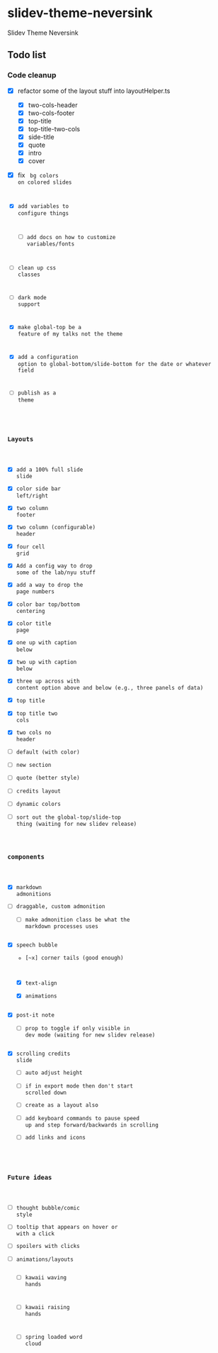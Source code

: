 # slidev-theme-neversink
Slidev Theme Neversink


## Todo list

### Code cleanup

- [x] refactor some of the layout stuff into layoutHelper.ts
  - [x] two-cols-header
  - [x] two-cols-footer
  - [x] top-title
  - [x] top-title-two-cols
  - [x] side-title
  - [x] quote
  - [x] intro
  - [x] cover
- [x] fix <code> bg colors on colored slides
- [x] add variables to configure things
  - [ ] add docs on how to customize variables/fonts
- [ ] clean up css classes
- [ ] dark mode support
- [x] make global-top be a feature of my talks not the theme
- [x] add a configuration option to global-bottom/slide-bottom for the date or whatever field
- [ ] publish as a theme


### Layouts

- [x] add a 100% full slide slide
- [x] color side bar left/right
- [x] two column footer
- [x] two column (configurable) header
- [x] four cell grid
- [x] Add a config way to drop some of the lab/nyu stuff
- [x] add a way to drop the page numbers
- [x] color bar top/bottom centering
- [x] color title page
- [x] one up with caption below
- [x] two up with caption below
- [x] three up across with content option above and below (e.g., three panels of data)
- [x] top title
- [x] top title two cols
- [x] two cols no header
- [ ] default (with color)
- [ ] new section
- [ ] quote (better style)
- [ ] credits layout
- [ ] dynamic colors
- [ ] sort out the global-top/slide-top thing (waiting for new slidev release)

### components
  - [x] markdown admonitions
  - [ ] draggable, custom admonition
    - [ ] make admonition class be what the markdown processes uses
  - [x] speech bubble
    - [~x] corner tails (good enough)
    - [x] text-align
    - [x] animations
  - [x] post-it note
    - [ ] prop to toggle if only visible in dev mode (waiting for new slidev release)
  - [x] scrolling credits slide
    - [ ] auto adjust height
    - [ ] if in export mode then don't start scrolled down
    - [ ] create as a layout also
    - [ ] add keyboard commands to pause speed up and step forward/backwards in scrolling
    - [ ] add links and icons

### Future ideas
  - [ ] thought bubble/comic style
  - [ ] tooltip that appears on hover or with a click
  - [ ] spoilers with clicks
- [ ] animations/layouts
  - [ ] kawaii waving hands
  - [ ] kawaii raising hands
  - [ ] spring loaded word cloud





